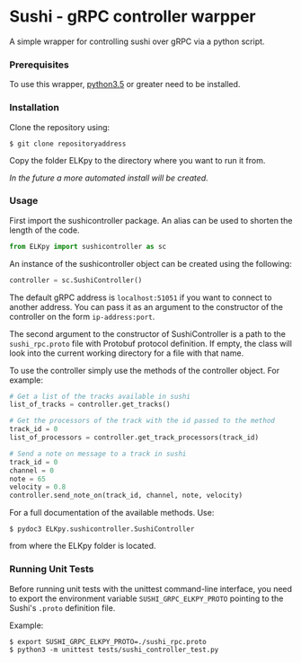 # Sushi - gRPC controller warpper #

A simple wrapper for controlling sushi over gRPC via a python script. 

### Prerequisites ###

To use this wrapper, [python3.5](https://www.python.org/downloads/) or greater need to be installed.

### Installation ###

Clone the repository using:
```console
$ git clone repositoryaddress
```
Copy the folder ELKpy to the directory where you want to run it from. 

_In the future a more automated install will be created._

### Usage ###

First import the sushicontroller package. An alias can be used to shorten the length of the code.
```python
from ELKpy import sushicontroller as sc
```
An instance of the sushicontroller object can be created using the following:
```python
controller = sc.SushiController()
```
The default gRPC address is `localhost:51051` if you want to connect to another address. You can pass it as an argument to the constructor of the controller on the form `ip-address:port`.

The second argument to the constructor of SushiController is a path to the `sushi_rpc.proto` file with Protobuf protocol definition. If empty, the class will look into the current working directory for a file with that name.

To use the controller simply use the methods of the controller object. For example:
```python
# Get a list of the tracks available in sushi
list_of_tracks = controller.get_tracks()

# Get the processors of the track with the id passed to the method
track_id = 0
list_of_processors = controller.get_track_processors(track_id)

# Send a note on message to a track in sushi
track_id = 0
channel = 0
note = 65
velocity = 0.8
controller.send_note_on(track_id, channel, note, velocity)
```

For a full documentation of the available methods. Use:
```console
$ pydoc3 ELKpy.sushicontroller.SushiController
```
from where the ELKpy folder is located.

### Running Unit Tests ###
Before running unit tests with the unittest command-line interface, you need to export the environment variable `SUSHI_GRPC_ELKPY_PROTO` pointing to the Sushi's `.proto` definition file.

Example:
```
$ export SUSHI_GRPC_ELKPY_PROTO=./sushi_rpc.proto
$ python3 -m unittest tests/sushi_controller_test.py

